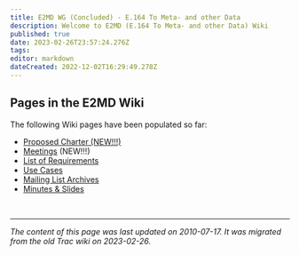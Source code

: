 ```yaml
---
title: E2MD WG (Concluded) - E.164 To Meta- and other Data
description: Welcome to E2MD (E.164 To Meta- and other Data) Wiki
published: true
date: 2023-02-26T23:57:24.276Z
tags: 
editor: markdown
dateCreated: 2022-12-02T16:29:49.278Z
---
```



## Pages in the E2MD Wiki

The following Wiki pages have been populated so far:

+ [Proposed Charter (NEW!!!)](/group/e2md/proposedcharter)
+ [Meetings](https://datatracker.ietf.org/group/e2md/meetings) (NEW!!!)
+ [List of Requirements](/group/e2md/requirementslist)
+ [Use Cases](/group/e2md/usecases)
+ [Mailing List Archives](https://mailarchive.ietf.org/arch/browse/e2md/)
+ [Minutes & Slides](/group/e2md/meetingminutes)


&nbsp;
&nbsp;
&nbsp;

---

*The content of this page was last updated on 2010-07-17. It was migrated from the old Trac wiki on 2023-02-26.*